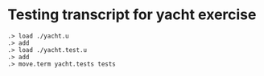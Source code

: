 # Testing transcript for yacht exercise

```ucm
.> load ./yacht.u
.> add
.> load ./yacht.test.u
.> add
.> move.term yacht.tests tests
```
